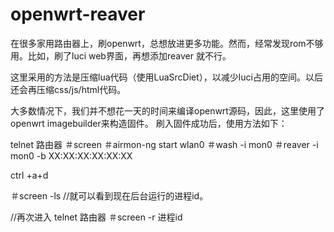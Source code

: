 openwrt-reaver
==============

在很多家用路由器上，刷openwrt，总想放进更多功能。然而，经常发现rom不够用。比如，刷了luci web界面，再想添加reaver 就不行。

这里采用的方法是压缩lua代码（使用LuaSrcDiet），以减少luci占用的空间。以后还会再压缩css/js/html代码。

大多数情况下，我们并不想花一天的时间来编译openwrt源码，因此，这里使用了openwrt imagebuilder来构造固件。
刷入固件成功后，使用方法如下：

telnet 路由器
＃screen
＃airmon-ng start wlan0
＃wash -i mon0
＃reaver -i mon0 -b XX:XX:XX:XX:XX:XX

ctrl +a+d

＃screen -ls
//就可以看到现在后台运行的进程id。

//再次进入
telnet 路由器
＃screen -r 进程id
